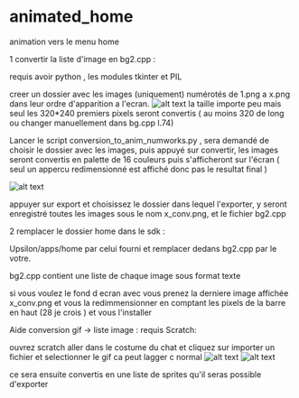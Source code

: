# animated_home
animation vers le menu home

1  convertir la liste d'image en bg2.cpp :

requis avoir python , les modules tkinter et PIL

creer un dossier avec les images (uniquement) numérotés de 1.png a x.png  dans leur ordre d'apparition a l'ecran.
![alt text](https://github.com/Pafleloup/animated_home/assets/140179744/5b44820d-8cff-413f-b869-cdb6a9ad184e)
la taille importe peu mais seul les 320*240 premiers pixels seront convertis ( au moins 320 de long ou changer manuellement dans bg.cpp l.74)

Lancer le script conversion_to_anim_numworks.py , sera demandé de choisir le dossier avec les images, puis appuyé sur convertir, les images seront convertis en palette de 16 couleurs puis s'afficheront sur l'écran
( seul un appercu redimensionné est affiché donc pas le resultat final )

![alt text](https://github.com/Pafleloup/animated_home/assets/140179744/b382d4dd-c24f-4ea5-bb27-cc945141e887)

appuyer sur export et choisissez le dossier dans lequel l'exporter, y seront enregistré toutes les images sous le nom x_conv.png, et le fichier bg2.cpp

2 remplacer le dossier home dans le sdk :

Upsilon/apps/home par celui fourni et remplacer dedans bg2.cpp par le votre.

bg2.cpp contient une liste de chaque image sous format texte

si vous voulez le fond d ecran avec vous prenez la derniere image affichée x_conv.png et vous la redimmensionner en comptant les pixels de la barre en haut (28 je crois ) et vous l'installer


Aide conversion gif -> liste image :
requis Scratch:

ouvrez scratch aller dans le costume du chat et cliquez sur importer un fichier et selectionner le gif ca peut lagger c normal
![alt text](https://github.com/Pafleloup/animated_home/assets/140179744/1d3b7eb7-570e-4e1f-af47-c00d64b6f32f)
![alt text](https://github.com/Pafleloup/animated_home/assets/140179744/b94819b2-faf2-4c7e-b5c8-5bf210340634)

ce sera ensuite convertis en une liste de sprites qu'il seras possible d'exporter


